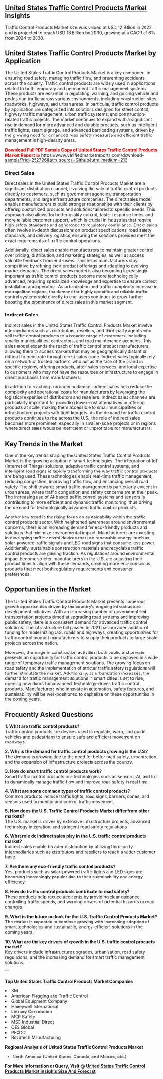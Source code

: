 <h2><a href="https://www.verifiedmarketreports.com/download-sample/?rid=252726&amp;utm_source=Github&amp;utm_medium=213" target="_blank">United States Traffic Control Products Market</a> Insights</h2><p>Traffic Control Products Market size was valued at USD 12 Billion in 2022 and is projected to reach USD 18 Billion by 2030, growing at a CAGR of 6% from 2024 to 2030.</p><p><h2>United States Traffic Control Products Market by Application</h2><p>The United States Traffic Control Products Market is a key component in ensuring road safety, managing traffic flow, and preventing accidents across the country. Traffic control products are widely used in applications related to both temporary and permanent traffic management systems. These products are essential in regulating, warning, and guiding vehicle and pedestrian traffic across various environments, including construction sites, roadworks, highways, and urban areas. In particular, traffic control products by application are categorized into solutions designed for street control, highway traffic management, urban traffic systems, and construction-related traffic projects. The market continues to expand with a significant rise in demand for more advanced and durable products, such as intelligent traffic lights, smart signage, and advanced barricading systems, driven by the growing need for enhanced road safety measures and efficient traffic management in high-density areas. <p><span class=""><span style="color: #ff0000;"><strong>Download Full PDF Sample Copy of United States Traffic Control Products Market Report</strong> @ </span><a href="https://www.verifiedmarketreports.com/download-sample/?rid=252726&amp;utm_source=Github&amp;utm_medium=213" target="_blank">https://www.verifiedmarketreports.com/download-sample/?rid=252726&amp;utm_source=Github&amp;utm_medium=213</a></span></p></p><h3>Direct Sales</h3><p>Direct sales in the United States Traffic Control Products Market are a significant distribution channel, involving the sale of traffic control products directly to customers, such as government agencies, transportation departments, and large infrastructure companies. The direct sales model enables manufacturers to build stronger relationships with their clients by offering customized products and solutions tailored to specific needs. This approach also allows for better quality control, faster response times, and more reliable customer support, which is crucial in industries that require high safety standards and adherence to regulatory compliance. Direct sales often involve in-depth discussions on product specifications, road safety standards, and delivery logistics, ensuring the solutions provided meet the exact requirements of traffic control operations. <p>Additionally, direct sales enable manufacturers to maintain greater control over pricing, distribution, and marketing strategies, as well as access valuable feedback from end-users. This helps manufacturers stay competitive by refining their product offerings and adapting to evolving market demands. The direct sales model is also becoming increasingly important as traffic control products become more technologically advanced, requiring specialized knowledge and expertise to ensure correct installation and operation. As urbanization and traffic complexity increase in metropolitan regions, the demand for highly specific and reliable traffic control systems sold directly to end-users continues to grow, further boosting the prominence of direct sales in this market segment.</p><h3>Indirect Sales</h3><p>Indirect sales in the United States Traffic Control Products Market involve intermediaries such as distributors, resellers, and third-party agents who sell traffic control products to a broader range of customers, including smaller municipalities, contractors, and road maintenance agencies. This sales model expands the reach of traffic control product manufacturers, allowing them to access markets that may be geographically distant or difficult to penetrate through direct sales alone. Indirect sales typically rely on a network of trusted partners, who act as the face of the brand in specific regions, offering products, after-sales services, and local expertise to customers who may not have the resources or infrastructure to engage in direct purchases from manufacturers. <p>In addition to reaching a broader audience, indirect sales help reduce the complexity and operational costs for manufacturers by leveraging the logistical expertise of distributors and resellers. Indirect sales channels are particularly important for providing lower-cost alternatives or offering products at scale, making them accessible to small municipalities or infrastructure projects with tight budgets. As the demand for traffic control products continues to rise across the U.S., the role of indirect sales becomes more prominent, especially in smaller-scale projects or in regions where direct sales would be inefficient or unprofitable for manufacturers.</p><h2>Key Trends in the Market</h2><p>One of the key trends shaping the United States Traffic Control Products Market is the growing adoption of smart technologies. The integration of IoT (Internet of Things) solutions, adaptive traffic control systems, and intelligent road signs is rapidly transforming the way traffic control products are being used. These technologies enable real-time traffic management, reducing congestion, improving traffic flow, and enhancing overall road safety. The shift towards smart traffic management is particularly evident in urban areas, where traffic congestion and safety concerns are at their peak. The increasing use of AI-based traffic control systems and sensors is contributing to more efficient and dynamic traffic monitoring, thus driving the demand for technologically advanced traffic control products.<p>Another key trend is the rising focus on sustainability within the traffic control products sector. With heightened awareness around environmental concerns, there is an increasing demand for eco-friendly products and solutions that minimize environmental impact. Manufacturers are investing in developing traffic control devices that use renewable energy, such as solar-powered traffic signals and LED road signs that consume less power. Additionally, sustainable construction materials and recyclable traffic control products are gaining traction. As regulations around environmental impact become stricter, manufacturers in the U.S. are adjusting their product lines to align with these demands, creating more eco-conscious products that meet both regulatory requirements and consumer preferences.</p><h2>Opportunities in the Market</h2><p>The United States Traffic Control Products Market presents numerous growth opportunities driven by the country's ongoing infrastructure development initiatives. With an increasing number of government-led transportation projects aimed at upgrading road systems and improving public safety, there is a consistent demand for advanced traffic control solutions. The infrastructure bill passed in 2021 has provided additional funding for modernizing U.S. roads and highways, creating opportunities for traffic control product manufacturers to supply their products to large-scale projects across the nation. <p>Moreover, the surge in construction activities, both public and private, presents an opportunity for traffic control products to be deployed in a wide range of temporary traffic management solutions. The growing focus on road safety and the implementation of stricter traffic safety regulations will further stimulate the market. Additionally, as urbanization increases, the demand for traffic management solutions in smart cities is set to rise, opening new doors for advanced, technology-driven traffic control products. Manufacturers who innovate in automation, safety features, and sustainability will be well-positioned to capitalize on these opportunities in the coming years.</p><h2>Frequently Asked Questions</h2><p><strong>1. What are traffic control products?</strong><br>Traffic control products are devices used to regulate, warn, and guide vehicles and pedestrians to ensure safe and efficient movement on roadways.</p><p><strong>2. Why is the demand for traffic control products growing in the U.S.?</strong><br>The demand is growing due to the need for better road safety, urbanization, and the expansion of infrastructure projects across the country.</p><p><strong>3. How do smart traffic control products work?</strong><br>Smart traffic control products use technologies such as sensors, AI, and IoT to dynamically manage traffic flow and improve road safety in real time.</p><p><strong>4. What are some common types of traffic control products?</strong><br>Common products include traffic lights, road signs, barriers, cones, and sensors used to monitor and control traffic movement.</p><p><strong>5. How does the U.S. Traffic Control Products Market differ from other markets?</strong><br>The U.S. market is driven by extensive infrastructure projects, advanced technology integration, and stringent road safety regulations.</p><p><strong>6. What role do indirect sales play in the U.S. traffic control products market?</strong><br>Indirect sales enable broader distribution by utilizing third-party intermediaries such as distributors and resellers to reach a wider customer base.</p><p><strong>7. Are there any eco-friendly traffic control products?</strong><br>Yes, products such as solar-powered traffic lights and LED signs are becoming increasingly popular due to their sustainability and energy efficiency.</p><p><strong>8. How do traffic control products contribute to road safety?</strong><br>These products help reduce accidents by providing clear guidance, controlling traffic speeds, and warning drivers of potential hazards or road changes.</p><p><strong>9. What is the future outlook for the U.S. Traffic Control Products Market?</strong><br>The market is expected to continue growing with increasing adoption of smart technologies and sustainable, energy-efficient solutions in the coming years.</p><p><strong>10. What are the key drivers of growth in the U.S. traffic control products market?</strong><br>Key drivers include infrastructure upgrades, urbanization, road safety regulations, and the increasing demand for smart traffic management solutions.</p>```</p><p><strong>Top United States Traffic Control Products Market Companies</strong></p><div data-test-id=""><p><li>3M</li><li> American Flagging and Traffic Control</li><li> Global Equipment Company</li><li> Honeywell International</li><li> Lindsay Corporation</li><li> MCR Safety</li><li> MSC Industrial Direct</li><li> OES Global</li><li> PEXCO</li><li> Roadtech Manufacturing</li></p><div><strong>Regional Analysis of&nbsp;United States Traffic Control Products Market</strong></div><ul><li dir="ltr"><p dir="ltr">North America&nbsp;(United States, Canada, and Mexico, etc.)</p></li></ul><p><strong>For More Information or Query, Visit @&nbsp;</strong><strong><a href="https://www.verifiedmarketreports.com/product/traffic-control-products-market/?utm_source=Github&amp;utm_medium=213" target="_blank">United States Traffic Control Products Market Insights Size And Forecast</a></strong></p></div>
